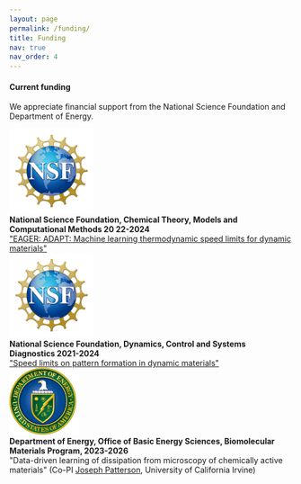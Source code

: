 ```yaml
---
layout: page
permalink: /funding/
title: Funding
nav: true
nav_order: 4
---
```



#### Current funding

We appreciate financial support from the National Science Foundation and Department of Energy.

  <div class="row justify-content-sm-center">
    <div class="col-sm-8 mt-3 mt-md-0">
      <img src="../assets/img/NSF_Official_logo_High_Res_1200ppi.png" alt="" width="150">
    </div>
    <div class="col-sm-4 mt-3 mt-md-0">
      <b>National Science Foundation, Chemical Theory, Models and Computational Methods
20  22-2024</b>
      <br>
          <a href="https://www.nsf.gov/awardsearch/showAward?AWD_ID=2231469&HistoricalAwards=false">"EAGER: ADAPT: Machine learning thermodynamic speed limits for dynamic materials"</a>
    </div>
  </div>

  <div class="row justify-content-sm-center">
    <div class="col-sm-8 mt-3 mt-md-0">
      <img src="../assets/img/NSF_Official_logo_High_Res_1200ppi.png" alt="" width="150">
    </div>
    <div class="col-sm-4 mt-3 mt-md-0">
        <b>National Science Foundation, Dynamics, Control and Systems Diagnostics
2021-2024</b>
        <br>
        <a href="https://www.nsf.gov/awardsearch/showAward?AWD_ID=2124510&HistoricalAwards=false">"Speed limits on pattern formation in dynamic materials"</a>
    </div>
  </div>

  <div class="row justify-content-sm-center">
    <div class="col-sm-8 mt-3 mt-md-0">
      <img src="../assets/img/DOE_Logo_Color-Seal_White-Text_2893x719.png" alt="" width="125">
    </div>
    <div class="col-sm-4 mt-3 mt-md-0">
    <b>Department of Energy, Office of Basic Energy Sciences, Biomolecular Materials Program,
2023-2026</b>
        <br>
        "Data-driven learning of dissipation from microscopy of chemically active materials" (Co-PI <a href="https://www.thepattersonlab.com/the-team">Joseph Patterson</a>, University of California Irvine)
    </div>
  </div>

